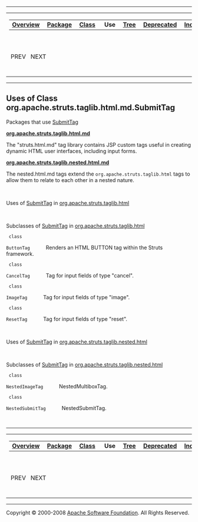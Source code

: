 ------------------------------------------------------------------------

<span id="navbar_top"></span> [](#skip-navbar_top "Skip navigation links")

<table>
<colgroup>
<col width="50%" />
<col width="50%" />
</colgroup>
<tbody>
<tr class="odd">
<td align="left"><span id="navbar_top_firstrow"></span>
<table>
<tbody>
<tr class="odd">
<td align="left"><a href="../../../../../../overview-summary.html.md"><strong>Overview</strong></a> </td>
<td align="left"><a href="../package-summary.html.md"><strong>Package</strong></a> </td>
<td align="left"><a href="../../../../../../org/apache/struts/taglib.html.md/SubmitTag.html" title="class in org.apache.struts.taglib.html"><strong>Class</strong></a> </td>
<td align="left"> <strong>Use</strong> </td>
<td align="left"><a href="../package-tree.html.md"><strong>Tree</strong></a> </td>
<td align="left"><a href="../../../../../../deprecated-list.html.md"><strong>Deprecated</strong></a> </td>
<td align="left"><a href="../../../../../../index-all.html.md"><strong>Index</strong></a> </td>
<td align="left"><a href="../../../../../../help-doc.html.md"><strong>Help</strong></a> </td>
</tr>
</tbody>
</table></td>
<td align="left"></td>
</tr>
<tr class="even">
<td align="left"> PREV   NEXT</td>
<td align="left"><a href="../../../../../../index.html.md?org/apache/struts/taglib/html//class-useSubmitTag.html"><strong>FRAMES</strong></a>    <a href="SubmitTag.html"><strong>NO FRAMES</strong></a>    
<a href="../../../../../../allclasses-noframe.html.md"><strong>All Classes</strong></a></td>
</tr>
</tbody>
</table>

<span id="skip-navbar_top"></span>

------------------------------------------------------------------------

**Uses of Class
 org.apache.struts.taglib.html.md.SubmitTag**
------------------------------------------

Packages that use [SubmitTag](../../../../../../org/apache/struts/taglib.html.md/SubmitTag.html "class in org.apache.struts.taglib.html")

[**org.apache.struts.taglib.html.md**](#org.apache.struts.taglib.html)

The "struts.html.md" tag library contains JSP custom tags useful in creating dynamic HTML user interfaces, including input forms. 

[**org.apache.struts.taglib.nested.html.md**](#org.apache.struts.taglib.nested.html)

The nested.html.md tags extend the `org.apache.struts.taglib.html` tags to allow them to relate to each other in a nested nature. 

 

<span id="org.apache.struts.taglib.html.md"></span>

Uses of [SubmitTag](../../../../../../org/apache/struts/taglib.html.md/SubmitTag.html "class in org.apache.struts.taglib.html") in [org.apache.struts.taglib.html](../../../../../../org/apache/struts/taglib/html/package-summary.html)

 

Subclasses of [SubmitTag](../../../../../../org/apache/struts/taglib.html.md/SubmitTag.html "class in org.apache.struts.taglib.html") in [org.apache.struts.taglib.html](../../../../../../org/apache/struts/taglib/html/package-summary.html)

` class`

`ButtonTag`
           Renders an HTML BUTTON tag within the Struts framework.

` class`

`CancelTag`
           Tag for input fields of type "cancel".

` class`

`ImageTag`
           Tag for input fields of type "image".

` class`

`ResetTag`
           Tag for input fields of type "reset".

 

<span id="org.apache.struts.taglib.nested.html.md"></span>

Uses of [SubmitTag](../../../../../../org/apache/struts/taglib.html.md/SubmitTag.html "class in org.apache.struts.taglib.html") in [org.apache.struts.taglib.nested.html](../../../../../../org/apache/struts/taglib/nested/html/package-summary.html)

 

Subclasses of [SubmitTag](../../../../../../org/apache/struts/taglib.html.md/SubmitTag.html "class in org.apache.struts.taglib.html") in [org.apache.struts.taglib.nested.html](../../../../../../org/apache/struts/taglib/nested/html/package-summary.html)

` class`

`NestedImageTag`
           NestedMultiboxTag.

` class`

`NestedSubmitTag`
           NestedSubmitTag.

 

------------------------------------------------------------------------

<span id="navbar_bottom"></span> [](#skip-navbar_bottom "Skip navigation links")

<table>
<colgroup>
<col width="50%" />
<col width="50%" />
</colgroup>
<tbody>
<tr class="odd">
<td align="left"><span id="navbar_bottom_firstrow"></span>
<table>
<tbody>
<tr class="odd">
<td align="left"><a href="../../../../../../overview-summary.html.md"><strong>Overview</strong></a> </td>
<td align="left"><a href="../package-summary.html.md"><strong>Package</strong></a> </td>
<td align="left"><a href="../../../../../../org/apache/struts/taglib.html.md/SubmitTag.html" title="class in org.apache.struts.taglib.html"><strong>Class</strong></a> </td>
<td align="left"> <strong>Use</strong> </td>
<td align="left"><a href="../package-tree.html.md"><strong>Tree</strong></a> </td>
<td align="left"><a href="../../../../../../deprecated-list.html.md"><strong>Deprecated</strong></a> </td>
<td align="left"><a href="../../../../../../index-all.html.md"><strong>Index</strong></a> </td>
<td align="left"><a href="../../../../../../help-doc.html.md"><strong>Help</strong></a> </td>
</tr>
</tbody>
</table></td>
<td align="left"></td>
</tr>
<tr class="even">
<td align="left"> PREV   NEXT</td>
<td align="left"><a href="../../../../../../index.html.md?org/apache/struts/taglib/html//class-useSubmitTag.html"><strong>FRAMES</strong></a>    <a href="SubmitTag.html"><strong>NO FRAMES</strong></a>    
<a href="../../../../../../allclasses-noframe.html.md"><strong>All Classes</strong></a></td>
</tr>
</tbody>
</table>

<span id="skip-navbar_bottom"></span>

------------------------------------------------------------------------

Copyright © 2000-2008 [Apache Software Foundation](http://www.apache.org/). All Rights Reserved.

